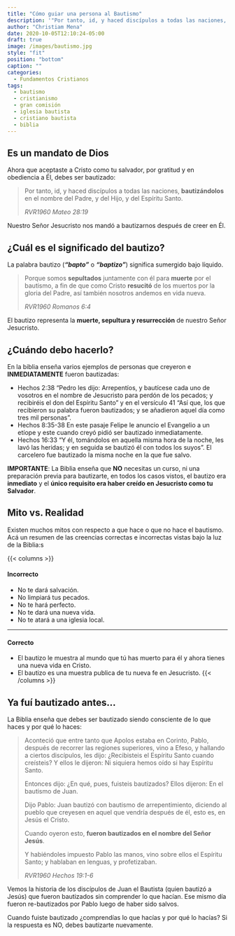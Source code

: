 ```yaml
---
title: "Cómo guiar una persona al Bautismo"
description: '"Por tanto, id, y haced discípulos a todas las naciones, bautizándolos en el nombre del Padre, y del Hijo, y del Espíritu Sant" — RVR1960 Mateo 28:19'
author: "Christiam Mena"
date: 2020-10-05T12:10:24-05:00
draft: true
image: /images/bautismo.jpg
style: "fit"
position: "bottom"
caption: ""
categories:
  - Fundamentos Cristianos
tags:
  - bautismo
  - cristianismo
  - gran comisión
  - iglesia bautista
  - cristiano bautista
  - biblia
---
```


## Es un mandato de Dios

Ahora que aceptaste a Cristo como tu salvador, por gratitud y en obediencia a Él, debes ser bautizado:

> Por tanto, id, y haced discípulos a todas las naciones, **bautizándolos** en el nombre del Padre, y del Hijo, y del Espíritu Santo.
>
> <cite>RVR1960 Mateo 28:19</cite>

Nuestro Señor Jesucristo nos mandó a bautizarnos después de creer en Él.

## ¿Cuál es el significado del bautizo?

La palabra bautizo (***“bapto”*** o ***“baptizo”***) significa sumergido bajo líquido.

> Porque somos **sepultados** juntamente con él para **muerte** por el bautismo, a fin de que como Cristo **resucitó** de los muertos por la gloria del Padre, así también nosotros andemos en vida nueva.
>
> <cite>RVR1960 Romanos 6:4</cite>

El bautizo representa la **muerte, sepultura y resurrección** de nuestro Señor Jesucristo.

## ¿Cuándo debo hacerlo?

En la biblia enseña varios ejemplos de personas que creyeron e **INMEDIATAMENTE** fueron bautizadas:

- Hechos 2:38 “Pedro les dijo: Arrepentíos, y bautícese cada uno de vosotros en el nombre de Jesucristo para perdón de los pecados; y recibiréis el don del Espíritu Santo” y en el versículo 41 “Así que, los que recibieron su palabra fueron bautizados; y se añadieron aquel día como tres mil personas”.
- Hechos 8:35-38 En este pasaje Felipe le anuncio el Evangelio a un etíope y este cuando creyó pidió ser bautizado inmediatamente.
- Hechos 16:33 “Y él, tomándolos en aquella misma hora de la noche, les lavó las heridas; y en seguida se bautizó él con todos los suyos”. El carcelero fue bautizado la misma noche en la que fue salvo.

**IMPORTANTE**: La Biblia enseña que **NO** necesitas un curso, ni una preparación previa para bautizarte, en todos los casos vistos, el bautizo era **inmediato** y el **único requisito era haber creído en Jesucristo como tu Salvador**.

## Mito vs. Realidad

Existen muchos mitos con respecto a que hace o que no hace el bautismo. Acá un resumen de las creencias correctas e incorrectas vistas bajo la luz de la Biblia:s

{{< columns >}}
#### Incorrecto
- No te dará salvación.
- No limpiará tus pecados.
- No te hará perfecto.
- No te dará una nueva vida.
- No te atará a una iglesia local.

***

#### Correcto
- El bautizo le muestra al mundo que tú has muerto para él y ahora tienes una nueva vida en Cristo.
- El bautizo es una muestra publica de tu nueva fe en Jesucristo.
{{< /columns >}}

## Ya fuí bautizado antes...

La Biblia enseña que debes ser bautizado siendo consciente de lo que haces y por qué lo haces:

> Aconteció que entre tanto que Apolos estaba en Corinto, Pablo, después de recorrer las regiones superiores, vino a Efeso, y hallando a ciertos discípulos, les dijo: ¿Recibisteis el Espíritu Santo cuando creísteis? Y ellos le dijeron: Ni siquiera hemos oído si hay Espíritu Santo.
>
> Entonces dijo: ¿En qué, pues, fuisteis bautizados? Ellos dijeron: En el bautismo de Juan.
>
> Dijo Pablo: Juan bautizó con bautismo de arrepentimiento, diciendo al pueblo que creyesen en aquel que vendría después de él, esto es, en Jesús el Cristo.
>
> Cuando oyeron esto, **fueron bautizados en el nombre del Señor Jesús**.
>
> Y habiéndoles impuesto Pablo las manos, vino sobre ellos el Espíritu Santo; y hablaban en lenguas, y profetizaban.
>
> <cite>RVR1960 Hechos 19:1-6</cite>


Vemos la historia de los discípulos de Juan el Bautista (quien bautizó a Jesús) que fueron bautizados sin comprender lo que hacían. Ese mismo día fueron re-bautizados por Pablo luego de haber sido salvos.

Cuando fuiste bautizado ¿comprendías lo que hacías y por qué lo hacías? Si la respuesta es NO, debes bautizarte nuevamente.

